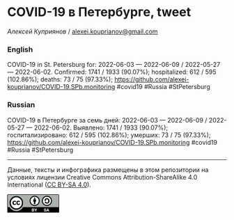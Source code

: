 COVID-19 в Петербурге, tweet
============================

*Алексей Куприянов* /
<a href="mailto:alexei.kouprianov@gmail.com" class="email">alexei.kouprianov@gmail.com</a>

### English

COVID-19 in St. Petersburg for: 2022-06-03 — 2022-06-09 / 2022-05-27 —
2022-06-02. Сonfirmed: 1741 / 1933 (90.07%); hospitalized: 612 / 595
(102.86%); deaths: 73 / 75 (97.33%);
<a href="https://github.com/alexei-kouprianov/COVID-19.SPb.monitoring" class="uri">https://github.com/alexei-kouprianov/COVID-19.SPb.monitoring</a>
\#covid19 \#Russia \#StPetersburg

### Russian

COVID-19 в Петербурге за семь дней: 2022-06-03 — 2022-06-09 / 2022-05-27
— 2022-06-02. Выявлено: 1741 / 1933 (90.07%); госпитализировано: 612 /
595 (102.86%); умерших: 73 / 75 (97.33%);
<a href="https://github.com/alexei-kouprianov/COVID-19.SPb.monitoring" class="uri">https://github.com/alexei-kouprianov/COVID-19.SPb.monitoring</a>
\#covid19 \#Russia \#StPetersburg

------------------------------------------------------------------------

Данные, тексты и инфографика размещены в этом репозитории на условиях
лицензии Creative Commons Attribution-ShareAlike 4.0 International ([CC
BY-SA 4.0](https://creativecommons.org/licenses/by-sa/4.0/)).

![](../misc/CC-BY-SA-icon.png "CC-BY-SA")
